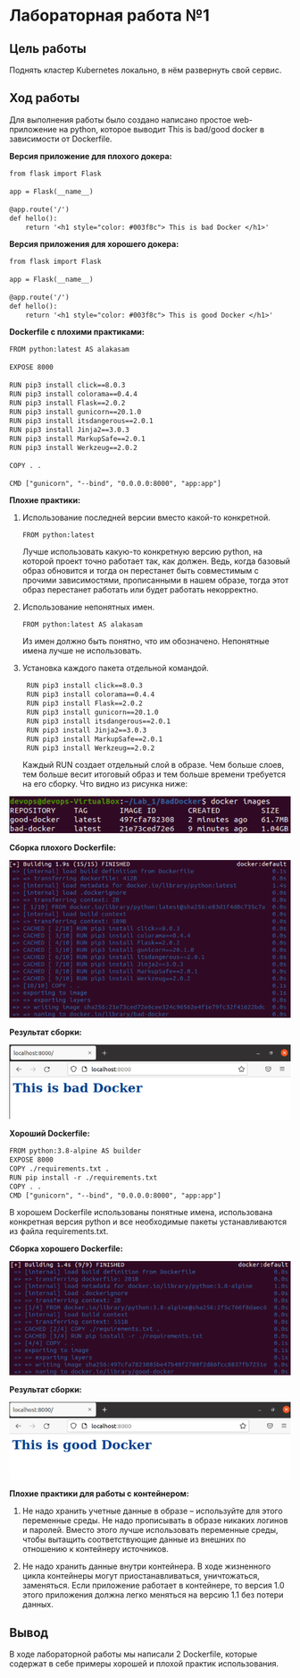 # Лабораторная работа №1

## Цель работы

Поднять кластер Kubernetes локально, в нём развернуть свой сервис.

## Ход работы

Для выполнения работы было создано написано простое web-приложение на python, которое выводит This is bad/good docker в зависимости от Dockerfile.

**Версия приложение для плохого докера:**
```
from flask import Flask

app = Flask(__name__)

@app.route('/')
def hello():
	return '<h1 style="color: #003f8c"> This is bad Docker </h1>'
```
**Версия приложения для хорошего докера:**
```
from flask import Flask

app = Flask(__name__)

@app.route('/')
def hello():
	return '<h1 style="color: #003f8c"> This is good Docker </h1>'
```
**Dockerfile с плохими практиками:**
```
FROM python:latest AS alakasam

EXPOSE 8000

RUN pip3 install click==8.0.3
RUN pip3 install colorama==0.4.4
RUN pip3 install Flask==2.0.2
RUN pip3 install gunicorn==20.1.0
RUN pip3 install itsdangerous==2.0.1
RUN pip3 install Jinja2==3.0.3
RUN pip3 install MarkupSafe==2.0.1
RUN pip3 install Werkzeug==2.0.2

COPY . .

CMD ["gunicorn", "--bind", "0.0.0.0:8000", "app:app"]
```
**Плохие практики:**

1) Использование последней версии вместо какой-то конкретной.
   ```
   FROM python:latest
   ```
	Лучше использовать какую-то конкретную версию python, на которой проект точно работает так, как должен. Ведь, когда базовый образ обновится и тогда он перестанет быть совместимым с прочими зависимостями, прописанными в нашем образе, тогда этот образ перестанет работать или будет работать некорректно.

2) Использование непонятных имен.
   ```
   FROM python:latest AS alakasam
   ```
	Из имен должно быть понятно, что им обозначено. Непонятные имена лучше не использовать.

3) Установка каждого пакета отдельной командой.
   ```
  	RUN pip3 install click==8.0.3
	RUN pip3 install colorama==0.4.4
	RUN pip3 install Flask==2.0.2
	RUN pip3 install gunicorn==20.1.0
	RUN pip3 install itsdangerous==2.0.1
	RUN pip3 install Jinja2==3.0.3
	RUN pip3 install MarkupSafe==2.0.1
	RUN pip3 install Werkzeug==2.0.2
   ```
	Каждый RUN создает отдельный слой в образе. Чем больше слоев, тем больше весит итоговый образ и тем больше времени требуется на его сборку. Что видно из рисунка ниже:
<p align="center">
    <img src="./images/img-1.png">
</p>

**Сборка плохого Dockerfile:**
<p align="center">
    <img src="./images/img-2.png">
</p>

**Результат сборки:**
<p align="center">
    <img src="./images/img-3.png">
</p>

**Хороший Dockerfile:**
```
FROM python:3.8-alpine AS builder
EXPOSE 8000
COPY ./requirements.txt .
RUN pip install -r ./requirements.txt
COPY . .
CMD ["gunicorn", "--bind", "0.0.0.0:8000", "app:app"]
```
В хорошем Dockerfile использованы понятные имена, использована конкретная версия python и все необходимые пакеты устанавливаются из файла requirements.txt.

**Сборка хорошего Dockerfile:**
<p align="center">
    <img src="./images/img-4.png">
</p>

**Результат сборки:**
<p align="center">
    <img src="./images/img-5.png">
</p>

**Плохие практики для работы с контейнером:**

1) Не надо хранить учетные данные в образе – используйте для этого переменные среды. 
  Не надо прописывать в образе никаких логинов и паролей. Вместо этого лучше использовать переменные среды, чтобы вытащить соответствующие данные из внешних по отношению к контейнеру источников.

2) Не надо хранить данные внутри контейнера. 
  В ходе жизненного цикла контейнеры могут приостанавливаться, уничтожаться, заменяться. Если приложение работает в контейнере, то версия 1.0 этого приложения должна легко меняться на версию 1.1 без потери данных.

## Вывод

В ходе лабораторной работы мы написали 2 Dockerfile, которые содержат в себе примеры хорошей и плохой практик использования.
